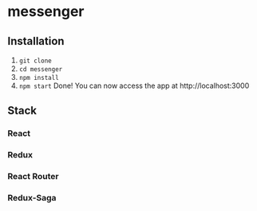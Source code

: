 # messenger

## Installation

1. ```git clone```
2. ```cd messenger```
3. ```npm install```
4. ```npm start```
   Done! You can now access the app at http://localhost:3000

## Stack
### React
### Redux
### React Router
### Redux-Saga